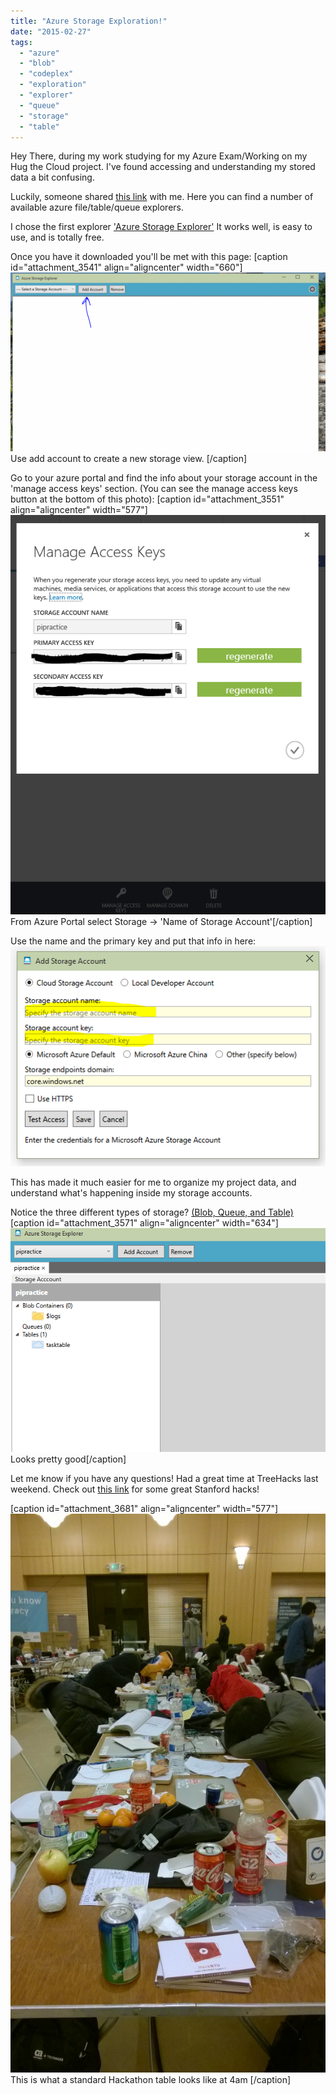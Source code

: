 ```yaml
---
title: "Azure Storage Exploration!"
date: "2015-02-27"
tags: 
  - "azure"
  - "blob"
  - "codeplex"
  - "exploration"
  - "explorer"
  - "queue"
  - "storage"
  - "table"
---
```


Hey There, during my work studying for my Azure Exam/Working on my Hug the Cloud project. I've found accessing and understanding my stored data a bit confusing.

Luckily, someone shared [this link](http://blogs.msdn.com/b/windowsazurestorage/archive/2014/03/11/windows-azure-storage-explorers-2014.aspx "Lots of option") with me. Here you can find a number of available azure file/table/queue explorers.

I chose the first explorer ['Azure Storage Explorer'](http://azurestorageexplorer.codeplex.com/ "Codeplex Download Page") It works well, is easy to use, and is totally free.

Once you have it downloaded you'll be met with this page: \[caption id="attachment\_3541" align="aligncenter" width="660"\]![Use add account to create a new storage view. ](images/azurestoragesimple-1024x580.png) Use add account to create a new storage view. \[/caption\]

Go to your azure portal and find the info about your storage account in the 'manage access keys' section. (You can see the manage access keys button at the bottom of this photo): \[caption id="attachment\_3551" align="aligncenter" width="577"\]![From Azure Portal select Storage -> 'Name of Storage Account'](images/managekeyspage.png) From Azure Portal select Storage -> 'Name of Storage Account'\[/caption\]

Use the name and the primary key and put that info in here: ![putinhere](images/putinhere.png)

This has made it much easier for me to organize my project data, and understand what's happening inside my storage accounts.

Notice the three different types of storage? [(Blob, Queue, and Table)](http://channel9.msdn.com/Events/TechEd/NorthAmerica/2014/DCIM-B384#fbid= "Greta Video About Azure Storage") \[caption id="attachment\_3571" align="aligncenter" width="634"\]![Looks pretty good](images/azurestorageaccount.png) Looks pretty good\[/caption\]

Let me know if you have any questions! Had a great time at TreeHacks last weekend. Check out [this link](http://treehackswinter2015.challengepost.com/submissions/search?utf8=%E2%9C%93 "Challenge Post Site") for some great Stanford hacks!

\[caption id="attachment\_3681" align="aligncenter" width="577"\]![This is what a standard Hackathon table looks like at 4am ](images/WP_20150221_06_11_54_Pro-577x1024.jpg) This is what a standard Hackathon table looks like at 4am \[/caption\]
